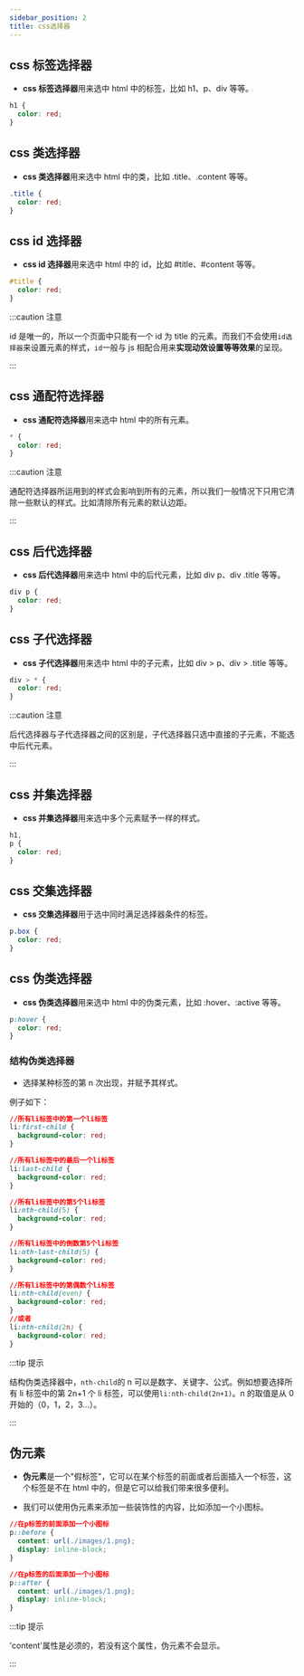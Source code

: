 ```yaml
---
sidebar_position: 2
title: css选择器
---
```


## css 标签选择器

- **css 标签选择器**用来选中 html 中的标签，比如 h1、p、div 等等。

```css title="改变所有 h1 标签的字体颜色为红色"
h1 {
  color: red;
}
```

## css 类选择器

- **css 类选择器**用来选中 html 中的类，比如 .title、.content 等等。

```css title="改变所有类为 title 的元素的字体颜色为红色"
.title {
  color: red;
}
```

## css id 选择器

- **css id 选择器**用来选中 html 中的 id，比如 #title、#content 等等。

```css title="改变 id 为 title 的元素的字体颜色为红色"
#title {
  color: red;
}
```

:::caution 注意

id 是唯一的，所以一个页面中只能有一个 id 为 title 的元素。而我们不会使用`id选择器`来设置元素的样式，`id`一般与 js 相配合用来**实现动效设置等等效果**的呈现。

:::

## css 通配符选择器

- **css 通配符选择器**用来选中 html 中的所有元素。

```css title="改变所有元素的字体颜色为红色"
* {
  color: red;
}
```

:::caution 注意

通配符选择器所运用到的样式会影响到所有的元素，所以我们一般情况下只用它清除一些默认的样式。比如清除所有元素的默认边距。

:::

## css 后代选择器

- **css 后代选择器**用来选中 html 中的后代元素，比如 div p、div .title 等等。

```css title="改变所有 div 的后代 p 元素的字体颜色为红色"
div p {
  color: red;
}
```

## css 子代选择器

- **css 子代选择器**用来选中 html 中的子元素，比如 div > p、div > .title 等等。

```css title="改变所有 div 的子元素的字体颜色为红色"
div > * {
  color: red;
}
```

:::caution 注意

后代选择器与子代选择器之间的区别是，子代选择器只选中直接的子元素，不能选中后代元素。

:::

## css 并集选择器

- **css 并集选择器**用来选中多个元素赋予一样的样式。

```css title="改变所有 h1 和 p 的字体颜色为红色"
h1,
p {
  color: red;
}
```

## css 交集选择器

- **css 交集选择器**用于选中同时满足选择器条件的标签。

```css title="改变一个拥有box类的p标签内的字体颜色为红色"
p.box {
  color: red;
}
```

## css 伪类选择器

- **css 伪类选择器**用来选中 html 中的伪类元素，比如 :hover、:active 等等。

```css title="改变鼠标悬浮在 p 标签上时的字体颜色为红色"
p:hover {
  color: red;
}
```

### 结构伪类选择器

- 选择某种标签的第 n 次出现，并赋予其样式。

例子如下：

```css
//所有li标签中的第一个li标签
li:first-child {
  background-color: red;
}

//所有li标签中的最后一个li标签
li:last-child {
  background-color: red;
}

//所有li标签中的第5个li标签
li:nth-child(5) {
  background-color: red;
}

//所有li标签中的倒数第5个li标签
li:nth-last-child(5) {
  background-color: red;
}

//所有li标签中的第偶数个li标签
li:nth-child(even) {
  background-color: red;
}
//或者
li:nth-child(2n) {
  background-color: red;
}
```

:::tip 提示

结构伪类选择器中，`nth-child`的 n 可以是数字、关键字、公式。例如想要选择所有 li 标签中的第 2n+1 个 li 标签，可以使用`li:nth-child(2n+1)`。n 的取值是从 0 开始的（0，1，2，3...）。

:::

## 伪元素

- **伪元素**是一个"假标签"，它可以在某个标签的前面或者后面插入一个标签，这个标签是不在 html 中的，但是它可以给我们带来很多便利。

- 我们可以使用伪元素来添加一些装饰性的内容，比如添加一个小图标。

```css
//在p标签的前面添加一个小图标
p::before {
  content: url(./images/1.png);
  display: inline-block;
}

//在p标签的后面添加一个小图标
p::after {
  content: url(./images/1.png);
  display: inline-block;
}
```

:::tip 提示

'content'属性是必须的，若没有这个属性，伪元素不会显示。

:::
